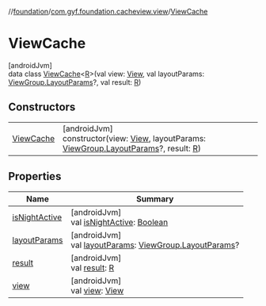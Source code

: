 //[foundation](../../../index.md)/[com.gyf.foundation.cacheview.view](../index.md)/[ViewCache](index.md)

# ViewCache

[androidJvm]\
data class [ViewCache](index.md)&lt;[R](index.md)&gt;(val view: [View](https://developer.android.com/reference/kotlin/android/view/View.html), val layoutParams: [ViewGroup.LayoutParams](https://developer.android.com/reference/kotlin/android/view/ViewGroup.LayoutParams.html)?, val result: [R](index.md))

## Constructors

| | |
|---|---|
| [ViewCache](-view-cache.md) | [androidJvm]<br>constructor(view: [View](https://developer.android.com/reference/kotlin/android/view/View.html), layoutParams: [ViewGroup.LayoutParams](https://developer.android.com/reference/kotlin/android/view/ViewGroup.LayoutParams.html)?, result: [R](index.md)) |

## Properties

| Name | Summary |
|---|---|
| [isNightActive](is-night-active.md) | [androidJvm]<br>val [isNightActive](is-night-active.md): [Boolean](https://kotlinlang.org/api/core/kotlin-stdlib/kotlin/-boolean/index.html) |
| [layoutParams](layout-params.md) | [androidJvm]<br>val [layoutParams](layout-params.md): [ViewGroup.LayoutParams](https://developer.android.com/reference/kotlin/android/view/ViewGroup.LayoutParams.html)? |
| [result](result.md) | [androidJvm]<br>val [result](result.md): [R](index.md) |
| [view](view.md) | [androidJvm]<br>val [view](view.md): [View](https://developer.android.com/reference/kotlin/android/view/View.html) |
